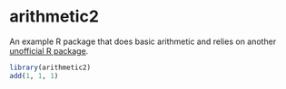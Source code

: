 arithmetic2
===========

<!-- badges: start -->
<!-- badges: end -->

An example R package that does basic arithmetic and relies on another [unofficial R package](https://github.com/robertdj/arithmetic1).

``` r
library(arithmetic2)
add(1, 1, 1)
```

